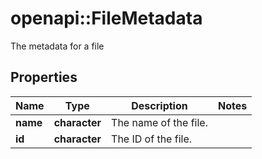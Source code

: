 # openapi::FileMetadata

The metadata for a file

## Properties
Name | Type | Description | Notes
------------ | ------------- | ------------- | -------------
**name** | **character** | The name of the file. | 
**id** | **character** | The ID of the file. | 


